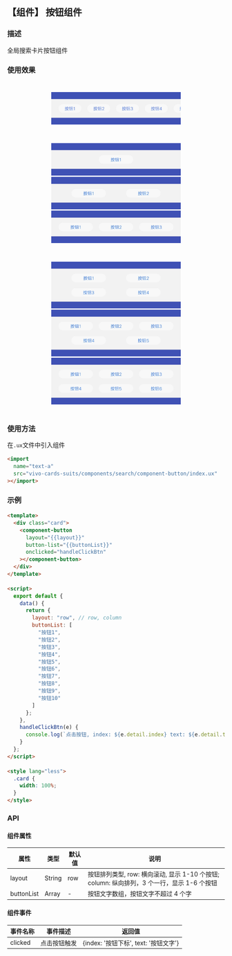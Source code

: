 ## 【组件】 按钮组件

### 描述

全局搜索卡片按钮组件

### 使用效果

<div style="text-align: center;margin: 40px;">
  <img src="../../assets/search-button-10.jpg" style="width:300px" alt="search-button-10"/>
</div>
<div style="text-align: center;margin: 40px;">
  <img src="../../assets/search-button-1.jpg" style="width:300px" alt="search-button-1"/>
  <img src="../../assets/search-button-2.jpg" style="width:300px" alt="search-button-2"/>
  <img src="../../assets/search-button-3.jpg" style="width:300px" alt="search-button-3"/>
</div>
<div style="text-align: center;margin: 40px;">
  <img src="../../assets/search-button-4.jpg" style="width:300px" alt="search-button-4"/>
  <img src="../../assets/search-button-5.jpg" style="width:300px" alt="search-button-5"/>
  <img src="../../assets/search-button-6.jpg" style="width:300px" alt="search-button-6"/>
</div>

### 使用方法

在`.ux`文件中引入组件

```html
<import
  name="text-a"
  src="vivo-cards-suits/components/search/component-button/index.ux"
></import>
```

### 示例

```html
<template>
  <div class="card">
    <component-button
      layout="{{layout}}"
      button-list="{{buttonList}}"
      onclicked="handleClickBtn"
    ></component-button>
  </div>
</template>

<script>
  export default {
    data() {
      return {
        layout: "row", // row, column
        buttonList: [
          "按钮1",
          "按钮2",
          "按钮3",
          "按钮4",
          "按钮5",
          "按钮6",
          "按钮7",
          "按钮8",
          "按钮9",
          "按钮10"
        ]
      };
    },
    handleClickBtn(e) {
      console.log(`点击按钮, index: ${e.detail.index} text: ${e.detail.text}`);
    }
  };
</script>

<style lang="less">
  .card {
    width: 100%;
  }
</style>
```

### API

#### 组件属性

| 属性       | 类型   | 默认值 | 说明                                                                                       |
| ---------- | ------ | ------ | ------------------------------------------------------------------------------------------ |
| layout     | String | row    | 按钮排列类型, row: 横向滚动, 显示 1-10 个按钮; column: 纵向排列，3 个一行，显示 1-6 个按钮 |
| buttonList | Array  | -      | 按钮文字数组，按钮文字不超过 4 个字                                                        |

#### 组件事件

| 事件名称 | 事件描述     | 返回值                                |
| -------- | ------------ | ------------------------------------- |
| clicked  | 点击按钮触发 | {index: '按钮下标', text: '按钮文字'} |

